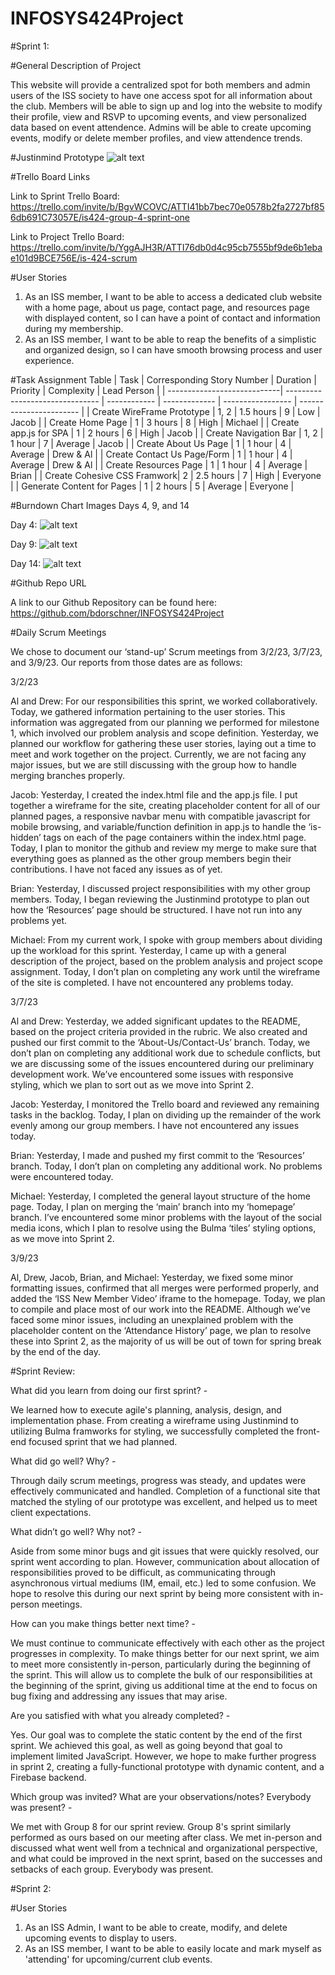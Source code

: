 ﻿# INFOSYS424Project

#Sprint 1:

#General Description of Project

This website will provide a centralized spot for both members and admin users of the ISS society to have one access spot for all information about the club. Members will be able to sign up and log into the website to modify their profile, view and RSVP to upcoming events, and view personalized data based on event attendence. Admins will be able to create upcoming events, modify or delete member profiles, and view attendence trends.

#Justinmind Prototype
![alt text](https://github.com/bdorschner/INFOSYS424Project/blob/912171281af39bacf8a02629e3ca9aeb02ae286b/images/ISS%20Homepage@1x.png)

#Trello Board Links

Link to Sprint Trello Board: https://trello.com/invite/b/BgvWCOVC/ATTI41bb7bec70e0578b2fa2727bf856db691C73057E/is424-group-4-sprint-one

Link to Project Trello Board: https://trello.com/invite/b/YggAJH3R/ATTI76db0d4c95cb7555bf9de6b1ebae101d9BCE756E/is-424-scrum

#User Stories
1. As an ISS member, I want to be able to access a dedicated club website with a home page, about us page, contact page, and resources page with displayed content, so I can have a point of contact and information during my membership.
2. As an ISS member, I want to be able to reap the benefits of a simplistic and organized design, so I can have smooth browsing process and user experience.

#Task Assignment Table
| Task                        | Corresponding Story Number      | Duration     | Priority      | Complexity        | Lead Person             |
| ----------------------------| ------------------------------- | ------------ | ------------- | ----------------- | ----------------------- |
| Create WireFrame Prototype  | 1, 2                            | 1.5 hours    | 9             | Low               | Jacob                   |
| Create Home Page            | 1                               | 3 hours      | 8             | High              | Michael                 |
| Create app.js for SPA       | 1                               | 2 hours      | 6             | High              | Jacob                   |
| Create Navigation Bar       | 1, 2                            | 1 hour       | 7             | Average           | Jacob                   |
| Create About Us Page        | 1                               | 1 hour       | 4             | Average           | Drew & Al               |
| Create Contact Us Page/Form | 1                               | 1 hour       | 4             | Average           | Drew & Al               |
| Create Resources Page       | 1                               | 1 hour       | 4             | Average           | Brian                   |
| Create Cohesive CSS Framwork| 2                               | 2.5 hours    | 7             | High              | Everyone                |
| Generate Content for Pages  | 1                               | 2 hours      | 5             | Average           | Everyone                |

#Burndown Chart Images Days 4, 9, and 14

Day 4:
![alt text](https://github.com/bdorschner/INFOSYS424Project/blob/main/images/Day%204%20Burndown%20Chart.png?raw=true)

Day 9:
![alt text](https://github.com/bdorschner/INFOSYS424Project/blob/main/images/Day%209%20Burndown%20Chart.png?raw=true)

Day 14:
![alt text](https://github.com/bdorschner/INFOSYS424Project/blob/main/images/Day%2014%20Burndown%20Chart.png?raw=true)

#Github Repo URL

A link to our Github Repository can be found here: https://github.com/bdorschner/INFOSYS424Project

#Daily Scrum Meetings

We chose to document our ‘stand-up’ Scrum meetings from 3/2/23, 3/7/23, and 3/9/23. Our reports from those dates are as follows:

3/2/23

Al and Drew: For our responsibilities this sprint, we worked collaboratively. Today, we gathered information pertaining to the user stories. This information was aggregated from our planning we performed for milestone 1, which involved our problem analysis and scope definition. Yesterday, we planned our workflow for gathering these user stories, laying out a time to meet and work together on the project. Currently, we are not facing any major issues, but we are still discussing with the group how to handle merging branches properly.

Jacob: Yesterday, I created the index.html file and the app.js file. I put together a wireframe for the site, creating placeholder content for all of our planned pages, a responsive navbar menu with compatible javascript for mobile browsing, and variable/function definition in app.js to handle the ‘is-hidden’ tags on each of the page containers within the index.html page. Today, I plan to monitor the github and review my merge to make sure that everything goes as planned as the other group members begin their contributions. I have not faced any issues as of yet. 

Brian: Yesterday, I discussed project responsibilities with my other group members. Today, I began reviewing the Justinmind prototype to plan out how the ‘Resources’ page should be structured. I have not run into any problems yet. 

Michael: From my current work, I spoke with group members about dividing up the workload for this sprint. Yesterday, I came up with a general description of the project, based on the problem analysis and project scope assignment. Today, I don’t plan on completing any work until the wireframe of the site is completed. I have not encountered any problems today. 


3/7/23

Al and Drew: Yesterday, we added significant updates to the README, based on the project criteria provided in the rubric. We also created and pushed our first commit to the ‘About-Us/Contact-Us’ branch. Today, we don’t plan on completing any additional work due to schedule conflicts, but we are discussing some of the issues encountered during our preliminary development work. We’ve encountered some issues with responsive styling, which we plan to sort out as we move into Sprint 2. 

Jacob: Yesterday, I monitored the Trello board and reviewed any remaining tasks in the backlog. Today, I plan on dividing up the remainder of the work evenly among our group members. I have not encountered any issues today. 

Brian: Yesterday, I made and pushed my first commit to the ‘Resources’ branch. Today, I don’t plan on completing any additional work. No problems were encountered today. 

Michael: Yesterday, I completed the general layout structure of the home page. Today, I plan on merging the ‘main’ branch into my ‘homepage’ branch. I’ve encountered some minor problems with the layout of the social media icons, which I plan to resolve using the Bulma ‘tiles’ styling options, as we move into Sprint 2. 


3/9/23

Al, Drew, Jacob, Brian, and Michael: Yesterday, we fixed some minor formatting issues, confirmed that all merges were performed properly, and added the ‘ISS New Member Video’ iframe to the homepage. Today, we plan to compile and place most of our work into the README. Although we’ve faced some minor issues, including an unexplained problem with the placeholder content on the ‘Attendance History’ page, we plan to resolve these into Sprint 2, as the majority of us will be out of town for spring break by the end of the day. 


#Sprint Review: 

What did you learn from doing our first sprint? - 

We learned how to execute agile's planning, analysis, design, and implementation phase. From creating a wireframe using Justinmind to utilizing Bulma framworks for styling, we successfully completed the front-end focused sprint that we had planned. 

What did go well? Why? - 

Through daily scrum meetings, progress was steady, and updates were effectively communicated and handled. Completion of a functional site that matched the styling of our prototype was excellent, and helped us to meet client expectations. 

What didn’t go well? Why not? - 

Aside from some minor bugs and git issues that were quickly resolved, our sprint went according to plan. However, communication about allocation of responsibilities proved to be difficult, as communicating through asynchronous virtual mediums (IM, email, etc.) led to some confusion. We hope to resolve this during our next sprint by being more consistent with in-person meetings. 

How can you make things better next time? - 

We must continue to communicate effectively with each other as the project progresses in complexity. To make things better for our next sprint, we aim to meet more consistently in-person, particularly during the beginning of the sprint. This will allow us to complete the bulk of our responsibilities at the beginning of the sprint, giving us additional time at the end to focus on bug fixing and addressing any issues that may arise. 

Are you satisfied with what you already completed? - 

Yes. Our goal was to complete the static content by the end of the first sprint. We achieved this goal, as well as going beyond that goal to implement limited JavaScript. However, we hope to make further progress in sprint 2, creating a fully-functional prototype with dynamic content, and a Firebase backend. 

Which group was invited? What are your observations/notes? Everybody was present? - 

We met with Group 8 for our sprint review. Group 8's sprint similarly performed as ours based on our meeting after class. We met in-person and discussed what went well from a technical and organizational perspective, and what could be improved in the next sprint, based on the successes and setbacks of each group. Everybody was present. 

#Sprint 2:

#User Stories
1. As an ISS Admin, I want to be able to create, modify, and delete upcoming events to display to users.
2. As an ISS member, I want to be able to easily locate and mark myself as 'attending' for upcoming/current club events. 


